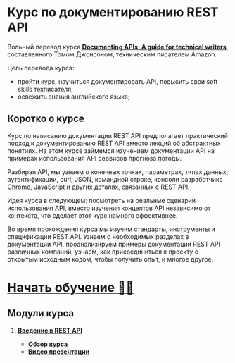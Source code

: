 # Курс по документированию REST API

Вольный перевод курса [**Documenting APIs: A guide for technical writers**](https://idratherbewriting.com/learnapidoc/), составленного Томом Джонсоном, техническим писателем Amazon.

Цель перевода курса:

- пройти курс, научиться документировать API, повысить свои soft skills техписателя;
- освежить знания английского языка;

## Коротко о курсе

Курс по написанию документации REST API предполагает практический подход к документированию REST API вместо лекций об абстрактных понятиях. На этом курсе займемся изучением документации API на примерах использования API сервисов прогноза погоды.

Разбирая API, мы узнаем о конечных точках, параметрах, типах данных, аутентификации, curl, JSON, командной строке, консоли разработчика Chrome, JavaScript и других деталях, связанных с REST API.

Идея курса в следующем: посмотреть на реальные сценарии использования API, вместо изучения концептов API независимо от контекста, что сделает этот курс намного эффективнее.

Во время прохождения курса мы изучим стандарты, инструменты и спецификации REST API. Узнаем о необходимых разделах в документации API, проанализируем примеры документации REST API различных компаний, узнаем, как присоединиться к проекту c открытым исходным кодом, чтобы получить опыт, и многое другое.

# [Начать обучение 👨‍💻](introduction-rest-apis/README.md)

## Модули курса

1. [**Введение в REST API**](introduction-rest-apis/README.md)

    - [**Обзор курса**](introduction-rest-apis/course-overview.md)
    - [**Видео презентации**](introduction-rest-apis/video-presentations.md)
